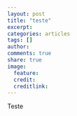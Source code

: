 ```yaml
---
layout: post
title: "teste"
excerpt:
categories: articles
tags: []
author:
comments: true
share: true
image:
  feature:
  credit:
  creditlink:
---
```



Teste




